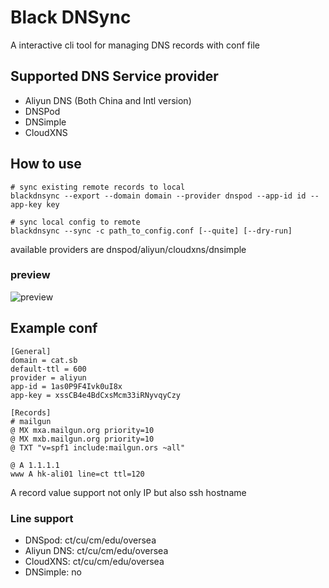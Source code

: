 # Black DNSync

A interactive cli tool for managing DNS records with conf file

## Supported DNS Service provider

- Aliyun DNS (Both China and Intl version)
- DNSPod
- DNSimple
- CloudXNS

## How to use

```
# sync existing remote records to local
blackdnsync --export --domain domain --provider dnspod --app-id id --app-key key

# sync local config to remote
blackdnsync --sync -c path_to_config.conf [--quite] [--dry-run]
```

available providers are dnspod/aliyun/cloudxns/dnsimple

### preview
![preview](https://user-images.githubusercontent.com/300016/31016688-592a30f0-a4eb-11e7-9b59-502e95e63184.png)


## Example conf

```
[General]
domain = cat.sb
default-ttl = 600
provider = aliyun
app-id = 1as0P9F4Ivk0uI8x
app-key = xssCB4e4BdCxsMcm33iRNyvqyCzy

[Records]
# mailgun
@ MX mxa.mailgun.org priority=10
@ MX mxb.mailgun.org priority=10
@ TXT "v=spf1 include:mailgun.ors ~all"

@ A 1.1.1.1
www A hk-ali01 line=ct ttl=120
```
A record value support not only IP but also ssh hostname

### Line support

- DNSpod: ct/cu/cm/edu/oversea
- Aliyun DNS: ct/cu/cm/edu/oversea
- CloudXNS: ct/cu/cm/edu/oversea
- DNSimple: no
